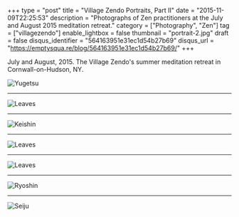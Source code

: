 +++
type = "post"
title = "Village Zendo Portraits, Part II"
date = "2015-11-09T22:25:53"
description = "Photographs of Zen practitioners at the July and August 2015 meditation retreat."
category = ["Photography", "Zen"]
tag = ["villagezendo"]
enable_lightbox = false
thumbnail = "portrait-2.jpg"
draft = false
disqus_identifier = "564163951e31ec1d54b27b69"
disqus_url = "https://emptysqua.re/blog/564163951e31ec1d54b27b69/"
+++

<p>July and August, 2015. The Village Zendo's summer meditation retreat in Cornwall-on-Hudson, NY.</p>
<p><img style="display:block; margin-left:auto; margin-right:auto;" src="portrait.jpg" alt="Yugetsu" title="Yugetsu" /></p>
<hr />
<p><img style="display:block; margin-left:auto; margin-right:auto;" src="portrait-2.jpg" alt="Leaves" title="Leaves" /></p>
<hr />
<p><img style="display:block; margin-left:auto; margin-right:auto;" src="portrait-3.jpg" alt="Keishin" title="Keishin" /></p>
<hr />
<p><img style="display:block; margin-left:auto; margin-right:auto;" src="portrait-4.jpg" alt="Leaves" title="Leaves" /></p>
<hr />
<p><img style="display:block; margin-left:auto; margin-right:auto;" src="portrait-5.jpg" alt="Leaves" title="Leaves" /></p>
<hr />
<p><img style="display:block; margin-left:auto; margin-right:auto;" src="portrait-6.jpg" alt="Ryoshin" title="Ryoshin" /></p>
<hr />
<p><img style="display:block; margin-left:auto; margin-right:auto;" src="portrait-7.jpg" alt="Seiju" title="Seiju" /></p>
